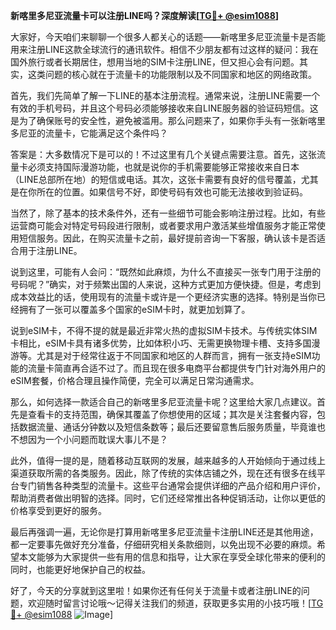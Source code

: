 **新喀里多尼亚流量卡可以注册LINE吗？深度解读[[TG💪+ @esim1088](https://t.me/s/esim1088)]**

大家好，今天咱们来聊聊一个很多人都关心的话题——新喀里多尼亚流量卡是否能用来注册LINE这款全球流行的通讯软件。相信不少朋友都有过这样的疑问：我在国外旅行或者长期居住，想用当地的SIM卡注册LINE，但又担心会有问题。其实，这类问题的核心就在于流量卡的功能限制以及不同国家和地区的网络政策。

首先，我们先简单了解一下LINE的基本注册流程。通常来说，注册LINE需要一个有效的手机号码，并且这个号码必须能够接收来自LINE服务器的验证码短信。这是为了确保账号的安全性，避免被滥用。那么问题来了，如果你手头有一张新喀里多尼亚的流量卡，它能满足这个条件吗？

答案是：大多数情况下是可以的！不过这里有几个关键点需要注意。首先，这张流量卡必须支持国际漫游功能，也就是说你的手机需要能够正常接收来自日本（LINE总部所在地）的短信或电话。其次，这张卡需要有良好的信号覆盖，尤其是在你所在的位置。如果信号不好，即使号码有效也可能无法接收到验证码。

当然了，除了基本的技术条件外，还有一些细节可能会影响注册过程。比如，有些运营商可能会对特定号码段进行限制，或者要求用户激活某些增值服务才能正常使用短信服务。因此，在购买流量卡之前，最好提前咨询一下客服，确认该卡是否适合用于注册LINE。

说到这里，可能有人会问：“既然如此麻烦，为什么不直接买一张专门用于注册的号码呢？”确实，对于频繁出国的人来说，这种方式更加方便快捷。但是，考虑到成本效益比的话，使用现有的流量卡或许是一个更经济实惠的选择。特别是当你已经拥有了一张可以覆盖多个国家的eSIM卡时，就更加划算了。

说到eSIM卡，不得不提的就是最近非常火热的虚拟SIM卡技术。与传统实体SIM卡相比，eSIM卡具有诸多优势，比如体积小巧、无需更换物理卡槽、支持多国漫游等。尤其是对于经常往返于不同国家和地区的人群而言，拥有一张支持eSIM功能的流量卡简直再合适不过了。而且现在很多电商平台都提供专门针对海外用户的eSIM套餐，价格合理且操作简便，完全可以满足日常沟通需求。

那么，如何选择一款适合自己的新喀里多尼亚流量卡呢？这里给大家几点建议。首先是查看卡的支持范围，确保其覆盖了你想使用的区域；其次是关注套餐内容，包括数据流量、通话分钟数以及短信条数等；最后还要留意售后服务质量，毕竟谁也不想因为一个小问题而耽误大事儿不是？

此外，值得一提的是，随着移动互联网的发展，越来越多的人开始倾向于通过线上渠道获取所需的各类服务。因此，除了传统的实体店铺之外，现在还有很多在线平台专门销售各种类型的流量卡。这些平台通常会提供详细的产品介绍和用户评价，帮助消费者做出明智的选择。同时，它们还经常推出各种促销活动，让你以更低的价格享受到更好的服务。

最后再强调一遍，无论你是打算用新喀里多尼亚流量卡注册LINE还是其他用途，都一定要事先做好充分准备，仔细研究相关条款细则，以免出现不必要的麻烦。希望本文能够为大家提供一些有用的信息和指导，让大家在享受全球化带来的便利的同时，也能更好地保护自己的权益。

好了，今天的分享就到这里啦！如果你还有任何关于流量卡或者注册LINE的问题，欢迎随时留言讨论哦～记得关注我们的频道，获取更多实用的小技巧哦！[[TG💪+ @esim1088](https://t.me/s/esim1088) ![Image](https://i.postimg.cc/4NQfJmqS/Snipaste-2025-05-13-00-14-12.png)]